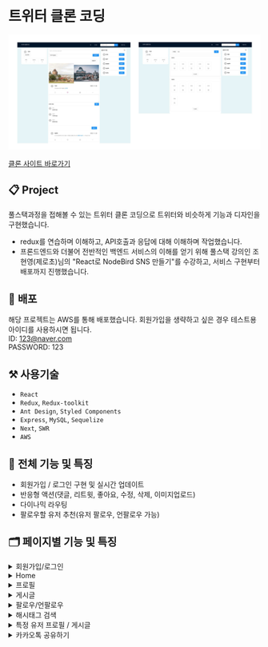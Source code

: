 # 트위터 클론 코딩

![](image/introduction.jpg)

[클론 사이트 바로가기](http://nodebird.store)

## 📋 Project

풀스택과정을 접해볼 수 있는 트위터 클론 코딩으로 트위터와 비슷하게 기능과 디자인을 구현했습니다.

- redux를 연습하며 이해하고, API호출과 응답에 대해 이해하며 작업했습니다.
- 프론드엔드와 더불어 전반적인 백엔드 서비스의 이해를 얻기 위해 풀스택 강의인 조현영(제로초)님의 "React로 NodeBird SNS 만들기"를 수강하고, 서비스 구현부터 배포까지 진행했습니다.

## 🌟 배포

해당 프로젝트는 AWS를 통해 배포했습니다.
회원가입을 생략하고 싶은 경우 테스트용 아이디를 사용하시면 됩니다.  
ID: 123@naver.com  
PASSWORD: 123

## ⚒️ 사용기술

- `React`
- `Redux`, `Redux-toolkit`
- `Ant Design`, `Styled Components`
- `Express`, `MySQL`, `Sequelize`
- `Next`, `SWR`
- `AWS`

## 📌 전체 기능 및 특징

- 회원가입 / 로그인 구현 및 실시간 업데이트
- 반응형 액션(댓글, 리트윗, 좋아요, 수정, 삭제, 이미지업로드)
- 다이나믹 라우팅
- 팔로우할 유저 추천(유저 팔로우, 언팔로우 가능)

## 🗂️ 페이지별 기능 및 특징

<details>
<summary>회원가입/로그인</summary>
<div markdown="1">

- 회원가입

  - 회원가입시 이미 사용중인 아이디이면, 에러메세지를 보여준다.

  <img src="image/signup.gif" width="600" height="400"/>

- 로그인

  - 로그인시 사용자 프로필 보여준다. -> 유저 정보 확인(게시글 / 팔로우 / 팔로워 숫자 확인)

  <img src="image/login-logout.gif" width="600" height="400"/>

</div>
</details>

<details>
<summary>Home</summary>
<div markdown="1">

- 게시글 로딩
  - 인피니트 스크롤링 - 게시글이 10개씩 업로드되는데, 마지막 게시글까지 스크롤되면 다음 10개의 게시글이 업로드된다.
- 실시간 팔로우 추천 업데이트(팔로우, 언팔로우 가능)

<img src="image/home.gif" width="600" height="400"/>

</div>
</details>

<details>
<summary>프로필</summary>
<div markdown="1">

- 닉네임 수정 및 팔로우 / 팔로워 목록 불러오기
- 목록내에 있는 🚫 버튼을 이용하여 언팔로우나 팔로워삭제 가능

<img src="image/profile.gif" width="600" height="400"/>

</div>
</details>

<details>
<summary>게시글</summary>
<div markdown="1">

- 게시글 작성, 이미지 업로드
- 좋아요 버튼(토글)

<img src="image/postcard.gif" width="600" height="400"/>

- 게시글 수정 및 삭제
  - 해당 유저의 게시글 : 수정 / 삭제 가능
  - 다른 유저의 게시글 : 신고 가능
  - 해당 유저가 리트윗한 게시글 : 삭제 가능

<img src="image/postcard-3.gif" width="600" height="400"/>

- 댓글 작성
- 리트윗
  - 본인의 게시물은 리트윗하지 못하게 하고, 한번 리트윗한 게시글은 다시 리트윗하지 못하게 하고 에러메세지 보여준다.

<img src="image/postcard-2.gif" width="600" height="400"/>

</div>
</details>

<details>
<summary>팔로우/언팔로우</summary>
<div markdown="1">

- 팔로우/언팔로우 실시간 반영

<img src="image/follow.gif" width="600" height="400"/>

</div>
</details>

<details>
<summary>해시태그 검색</summary>
<div markdown="1">

- 다이나믹 라우팅을 사용하여, 해당 해시태그 검색시 또는 클릭시 관련 게시글만 불러온다.

<img src="image/hashtag.gif" width="600" height="400"/>

</div>
</details>

<details>
<summary>특정 유저 프로필 / 게시글</summary>
<div markdown="1">

- 다이나믹 라우팅을 사용하여, 특정 유저 아바타 클릭시 해당 유저의 게시글/팔로우/팔로워 정보 가져오고, 해당 유저의 모든 게시글 불러오기

<img src="image/userInfo.gif" width="600" height="400"/>

</div>
</details>

<details>
<summary>카카오톡 공유하기</summary>
<div markdown="1">

- 특정 게시글 카카토톡으로 공유하기
  - 검색엔진에 최적화되도록 Head에 title을 넣어준다.
  - 미리보기 형식 - 오픈그래프를 사용하여 해당 게시글 이미지, 제목, 설명, url을 보여주게 한다.
  - 해당 게시글에 이미지가 존재하면 이미지를 사용하고, 이미지 존재하지 않으면 기본이미지를 제공한다.

<img src="image/share.gif" width="600" height="400"/>

</div>
</details>
